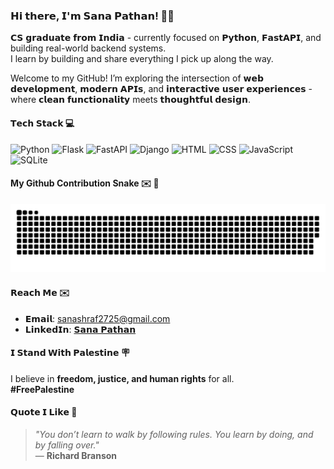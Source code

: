### **𝗛𝗶 𝘁𝗵𝗲𝗿𝗲, 𝗜'𝗺 𝗦𝗮𝗻𝗮 𝗣𝗮𝘁𝗵𝗮𝗻!**  👋🏼

𝗖𝗦 𝗴𝗿𝗮𝗱𝘂𝗮𝘁𝗲 𝗳𝗿𝗼𝗺 𝗜𝗻𝗱𝗶𝗮 - currently focused on 𝗣𝘆𝘁𝗵𝗼𝗻, 𝗙𝗮𝘀𝘁𝗔𝗣𝗜, and building real-world backend systems.  
I learn by building and share everything I pick up along the way.

Welcome to my GitHub! I’m exploring the intersection of 𝘄𝗲𝗯 𝗱𝗲𝘃𝗲𝗹𝗼𝗽𝗺𝗲𝗻𝘁, 𝗺𝗼𝗱𝗲𝗿𝗻 𝗔𝗣𝗜𝘀, and 𝗶𝗻𝘁𝗲𝗿𝗮𝗰𝘁𝗶𝘃𝗲 𝘂𝘀𝗲𝗿 𝗲𝘅𝗽𝗲𝗿𝗶𝗲𝗻𝗰𝗲𝘀 - where 𝗰𝗹𝗲𝗮𝗻 𝗳𝘂𝗻𝗰𝘁𝗶𝗼𝗻𝗮𝗹𝗶𝘁𝘆 meets 𝘁𝗵𝗼𝘂𝗴𝗵𝘁𝗳𝘂𝗹 𝗱𝗲𝘀𝗶𝗴𝗻.

#### **𝗧𝗲𝗰𝗵 𝗦𝘁𝗮𝗰𝗸**  💻

![Python](https://img.shields.io/badge/Python-3670A0?style=flat&logo=python&logoColor=ffdd54)
![Flask](https://img.shields.io/badge/Flask-%23000.svg?style=flat&logo=flask&logoColor=white)
![FastAPI](https://img.shields.io/badge/FastAPI-%2300C7B7.svg?style=flat&logo=fastapi&logoColor=white)
![Django](https://img.shields.io/badge/Django-%23092E20.svg?style=flat&logo=django&logoColor=white)
![HTML](https://img.shields.io/badge/HTML5-%23E34F26.svg?style=flat&logo=html5&logoColor=white)
![CSS](https://img.shields.io/badge/CSS3-%231572B6.svg?style=flat&logo=css3&logoColor=white)
![JavaScript](https://img.shields.io/badge/JavaScript-%23F7DF1E.svg?style=flat&logo=javascript&logoColor=black)
![SQLite](https://img.shields.io/badge/SQLite-%2307405e.svg?style=flat&logo=sqlite&logoColor=white)

#### **My Github Contribution Snake**  ✉️ 🐍 

<p align="center">
  <img src="https://github.com/sanaapathann/sanaapathann/blob/output/github-contribution-grid-snake.svg" width="600" />
</p>


#### **𝗥𝗲𝗮𝗰𝗵 𝗠𝗲**  ✉️

- 𝗘𝗺𝗮𝗶𝗹: sanashraf2725@gmail.com  
- 𝗟𝗶𝗻𝗸𝗲𝗱𝗜𝗻: [𝗦𝗮𝗻𝗮 𝗣𝗮𝘁𝗵𝗮𝗻](https://www.linkedin.com/in/sana-pathan-434804254/)

#### **𝗜 𝗦𝘁𝗮𝗻𝗱 𝗪𝗶𝘁𝗵 𝗣𝗮𝗹𝗲𝘀𝘁𝗶𝗻𝗲**  🪧

I believe in **freedom, justice, and human rights** for all.  
**#FreePalestine**

#### **𝗤𝘂𝗼𝘁𝗲 𝗜 𝗟𝗶𝗸𝗲**  💬

> _"You don’t learn to walk by following rules. You learn by doing, and by falling over."_  
> — **Richard Branson**
